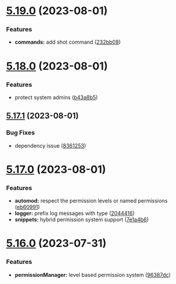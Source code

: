 # [5.19.0](https://github.com/onesoft-sudo/sudobot/compare/v5.18.0...v5.19.0) (2023-08-01)


### Features

* **commands:** add shot command ([232bb08](https://github.com/onesoft-sudo/sudobot/commit/232bb0804f1c1be0b5e9905493eb852b14be1892))



# [5.18.0](https://github.com/onesoft-sudo/sudobot/compare/v5.17.1...v5.18.0) (2023-08-01)


### Features

* protect system admins ([b43a8b5](https://github.com/onesoft-sudo/sudobot/commit/b43a8b5c4d601f23ca3fe25c57dea09ad8e3b781))



## [5.17.1](https://github.com/onesoft-sudo/sudobot/compare/v5.17.0...v5.17.1) (2023-08-01)


### Bug Fixes

* dependency issue ([8361253](https://github.com/onesoft-sudo/sudobot/commit/8361253c8a6d2b8a1fb2275427292416b023ffc8))



# [5.17.0](https://github.com/onesoft-sudo/sudobot/compare/v5.16.0...v5.17.0) (2023-08-01)


### Features

* **automod:** respect the permission levels or named permissions ([eb60991](https://github.com/onesoft-sudo/sudobot/commit/eb60991936b451847672d6f0bc9c93a3f3a9c35b))
* **logger:** prefix log messages with type ([2044416](https://github.com/onesoft-sudo/sudobot/commit/204441623f616ca2e1b44e7d78e676b28f6c11f6))
* **snippets:** hybrid permission system support ([7e1a4b6](https://github.com/onesoft-sudo/sudobot/commit/7e1a4b6fa5f4c1c8403c4c33defdc2444eaae696))



# [5.16.0](https://github.com/onesoft-sudo/sudobot/compare/v5.15.0...v5.16.0) (2023-07-31)


### Features

* **permissionManager:** level based permission system ([96387dc](https://github.com/onesoft-sudo/sudobot/commit/96387dc2aa985bc1c9a0980b55e9b17458553029))



